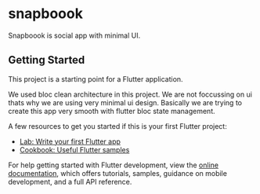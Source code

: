 # snapboook

Snapboook is social app with minimal UI.

## Getting Started

This project is a starting point for a Flutter application.

We used bloc clean architecture in this project.
We are not foccussing on ui thats why we are using very minimal ui design.
Basically we are trying to create this app very smooth with flutter bloc state management.



A few resources to get you started if this is your first Flutter project:

- [Lab: Write your first Flutter app](https://docs.flutter.dev/get-started/codelab)
- [Cookbook: Useful Flutter samples](https://docs.flutter.dev/cookbook)

For help getting started with Flutter development, view the
[online documentation](https://docs.flutter.dev/), which offers tutorials,
samples, guidance on mobile development, and a full API reference.
